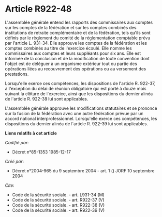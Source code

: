 # Article R922-48

L'assemblée générale entend les rapports des commissaires aux comptes sur les comptes de la fédération et sur les comptes
combinés des institutions de retraite complémentaire et de la fédération, tels qu'ils sont définis par le règlement du comité
de la réglementation comptable prévu par l'article L. 931-34. Elle approuve les comptes de la fédération et les comptes
combinés au titre de l'exercice écoulé. Elle nomme les commissaires aux comptes et leurs suppléants pour six ans. Elle est
informée de la conclusion et de la modification de toute convention dont l'objet est de déléguer à un organisme extérieur
tout ou partie des opérations liées au recouvrement des opérations ou au versement des prestations.

Lorsqu'elle exerce ces compétences, les dispositions de l'article R. 922-37, à l'exception du délai de réunion obligatoire
qui est porté à douze mois suivant la clôture de l'exercice, ainsi que les dispositions du dernier alinéa de l'article R.
922-38 lui sont applicables.

L'assemblée générale approuve les modifications statutaires et se prononce sur la fusion de la fédération avec une autre
fédération prévue par un accord national interprofessionnel. Lorsqu'elle exerce ces compétences, les dispositions du dernier
alinéa de l'article R. 922-39 lui sont applicables.

**Liens relatifs à cet article**

_Codifié par_:

  - Décret n°85-1353 1985-12-17

_Créé par_:

  - Décret n°2004-965 du 9 septembre 2004 - art. 1 () JORF 10 septembre 2004

_Cite_:

  - Code de la sécurité sociale. - art. L931-34 (M)
  - Code de la sécurité sociale. - art. R922-37 (V)
  - Code de la sécurité sociale. - art. R922-38 (V)
  - Code de la sécurité sociale. - art. R922-39 (V)
